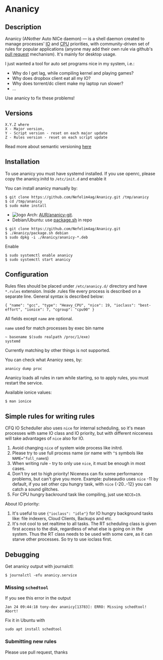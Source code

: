 # Ananicy

## Description
Ananicy (ANother Auto NICe daemon) — is a shell daemon created to manage processes' [IO](http://linux.die.net/man/1/ionice) and [CPU](http://linux.die.net/man/1/nice) priorities, with community-driven set of rules for popular applications (anyone may add their own rule via github's [pull request](https://help.github.com/articles/using-pull-requests/) mechanism). It's mainly for desktop usage.

I just wanted a tool for auto set programs nice in my system, i.e.:
* Why do I get lag, while compiling kernel and playing games?
* Why does dropbox client eat all my IO?
* Why does torrent/dc client make my laptop run slower?
* ...

Use ananicy to fix these problems!

## Versions
```
X.Y.Z where
X - Major version,
Y - Script version - reset on each major update
Z - Rules version - reset on each script update
```
Read more about semantic versioning [here](http://semver.org/)

## Installation
To use ananicy you must have systemd installed.
If you use openrc, please copy the ananicy.initd to `/etc/init.d` and enable it 

You can install ananicy manually by:
```
$ git clone https://github.com/Nefelim4ag/Ananicy.git /tmp/ananicy
$ cd /tmp/ananicy
$ sudo make install
```
* ![logo](http://www.monitorix.org/imgs/archlinux.png "arch logo") Arch: [AUR/ananicy-git](https://aur.archlinux.org/packages/ananicy-git).
* Debian/Ubuntu: use [package.sh](https://raw.githubusercontent.com/Nefelim4ag/Ananicy/master/package.sh) in repo
```
$ git clone https://github.com/Nefelim4ag/Ananicy.git
$ ./Ananicy/package.sh debian
$ sudo dpkg -i ./Ananicy/ananicy-*.deb
```

Enable
```
$ sudo systemctl enable ananicy
$ sudo systemctl start ananicy
```
## Configuration
Rules files should be placed under `/etc/ananicy.d/` directory and have `*.rules` extension.
Inside .rules file every process is described on a separate line. General syntax is described below:

```
{ "name": "gcc", "type": "Heavy_CPU", "nice": 19, "ioclass": "best-effort", "ionice": 7, "cgroup": "cpu90" }
```

All fields except `name` are optional.

`name` used for match processes by exec bin name
```
~ basename $(sudo realpath /proc/1/exe)
systemd
```

Currently matching by other things is not supported.

You can check what Ananicy sees, by:
```
ananicy dump proc
```

Ananicy loads all rules in ram while starting, so to apply rules, you must restart the service.

Available ionice values:
```
$ man ionice
```

## Simple rules for writing rules
CFQ IO Scheduller also uses `nice` for internal scheduling, so it's mean processes with same IO class and IO priority, but with different nicceness will take advantages of `nice` also for IO.

1. Avoid changing `nice` of system wide process like initrd.
2. Please try to use full process name (or name with `^$` symbols like `NAME=^full_name$`)
3. When writing rule - try to only use `nice`, it must be enough in most cases.
4. Don't try set to high priority! Niceness can fix some performance problems, but can't give you more.
Example: pulseaudio uses `nice` -11 by default, if you set other cpu hungry task, with `nice` {-20..-12} you can catch a sound glitches.
5. For CPU hungry backround task like compiling, just use `NICE=19`.

About IO priority:

1. It's useful to use `{"ioclass": "idle"}` for IO hungry background tasks like: file indexers, Cloud Clients, Backups and etc.
2. It's not cool to set realtime to all tasks. The RT scheduling class is given first access to the disk, regardless of what else is going on in the system.  Thus the RT class needs to be used with some care, as it can starve other processes. So try to use ioclass first.

## Debugging
Get ananicy output with journalctl:
```
$ journalctl -efu ananicy.service
```

### Missing `schedtool`
If you see this error in the output
```
Jan 24 09:44:18 tony-dev ananicy[13783]: ERRO: Missing schedtool! Abort!
```
Fix it in Ubuntu with
```
sudo apt install schedtool
```

### Submitting new rules

Please use pull request, thanks
